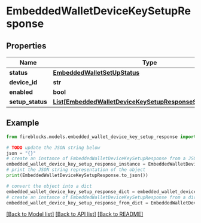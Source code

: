 # EmbeddedWalletDeviceKeySetupResponse


## Properties

Name | Type | Description | Notes
------------ | ------------- | ------------- | -------------
**status** | [**EmbeddedWalletSetUpStatus**](EmbeddedWalletSetUpStatus.md) |  | 
**device_id** | **str** | deviceId | 
**enabled** | **bool** | enabled | 
**setup_status** | [**List[EmbeddedWalletDeviceKeySetupResponseSetupStatusInner]**](EmbeddedWalletDeviceKeySetupResponseSetupStatusInner.md) | setupStatus | 

## Example

```python
from fireblocks.models.embedded_wallet_device_key_setup_response import EmbeddedWalletDeviceKeySetupResponse

# TODO update the JSON string below
json = "{}"
# create an instance of EmbeddedWalletDeviceKeySetupResponse from a JSON string
embedded_wallet_device_key_setup_response_instance = EmbeddedWalletDeviceKeySetupResponse.from_json(json)
# print the JSON string representation of the object
print(EmbeddedWalletDeviceKeySetupResponse.to_json())

# convert the object into a dict
embedded_wallet_device_key_setup_response_dict = embedded_wallet_device_key_setup_response_instance.to_dict()
# create an instance of EmbeddedWalletDeviceKeySetupResponse from a dict
embedded_wallet_device_key_setup_response_from_dict = EmbeddedWalletDeviceKeySetupResponse.from_dict(embedded_wallet_device_key_setup_response_dict)
```
[[Back to Model list]](../README.md#documentation-for-models) [[Back to API list]](../README.md#documentation-for-api-endpoints) [[Back to README]](../README.md)


